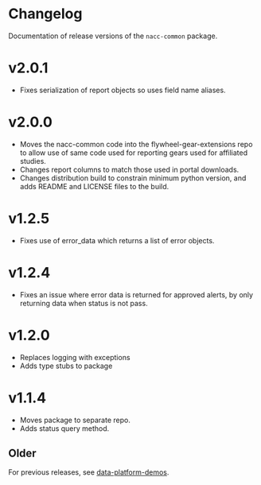 # Changelog

Documentation of release versions of the `nacc-common` package.

# v2.0.1

* Fixes serialization of report objects so uses field name aliases.

# v2.0.0

* Moves the nacc-common code into the flywheel-gear-extensions repo to allow use of same code used for reporting gears used for affiliated studies.
* Changes report columns to match those used in portal downloads.
* Changes distribution build to constrain minimum python version, and adds README and LICENSE files to the build.

# v1.2.5

* Fixes use of error_data which returns a list of error objects.
  
# v1.2.4

* Fixes an issue where error data is returned for approved alerts, by only returning data when status is not pass.

# v1.2.0

* Replaces logging with exceptions
* Adds type stubs to package

# v1.1.4

* Moves package to separate repo.
* Adds status query method.

## Older

For previous releases, see [data-platform-demos](https://github.com/naccdata/data-platform-demos/releases).
